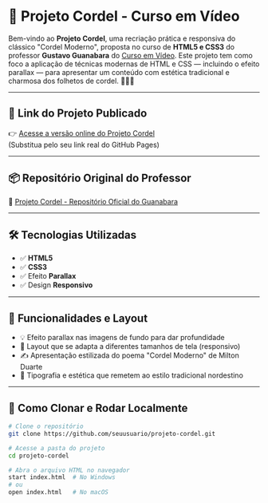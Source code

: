 # 📜 Projeto Cordel - Curso em Vídeo

Bem-vindo ao **Projeto Cordel**, uma recriação prática e responsiva do clássico "Cordel Moderno", proposta no curso de **HTML5 e CSS3** do professor **Gustavo Guanabara** do [Curso em Vídeo](https://www.cursoemvideo.com/). Este projeto tem como foco a aplicação de técnicas modernas de HTML e CSS — incluindo o efeito parallax — para apresentar um conteúdo com estética tradicional e charmosa dos folhetos de cordel. 🧙‍♂️✨

---

## 🔗 Link do Projeto Publicado

👉 [Acesse a versão online do Projeto Cordel](https://wanderlywrs.github.io/projedo-cordel/)  
(Substitua pelo seu link real do GitHub Pages)

---

## 📦 Repositório Original do Professor

🌟 [Projeto Cordel - Repositório Oficial do Guanabara](https://github.com/gustavoguanabara/projeto-cordel)

---

## 🛠️ Tecnologias Utilizadas

- ✅ **HTML5**
- ✅ **CSS3**
- ✅ Efeito **Parallax**
- ✅ Design **Responsivo**

---

## 📸 Funcionalidades e Layout

- 💡 Efeito parallax nas imagens de fundo para dar profundidade
- 📱 Layout que se adapta a diferentes tamanhos de tela (responsivo)
- ✍️ Apresentação estilizada do poema "Cordel Moderno" de Milton Duarte
- 🎨 Tipografia e estética que remetem ao estilo tradicional nordestino

---

## 🚀 Como Clonar e Rodar Localmente

```bash
# Clone o repositório
git clone https://github.com/seuusuario/projeto-cordel.git

# Acesse a pasta do projeto
cd projeto-cordel

# Abra o arquivo HTML no navegador
start index.html  # No Windows
# ou
open index.html   # No macOS
